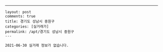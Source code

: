 ---
    layout: post
    comments: true
    title: 경기도 성남시 중원구
    categories: [실거래가]
    permalink: /apt/경기도 성남시 중원구
    ---

    2021-06-30 실거래 정보가 없습니다.

    